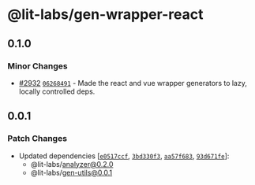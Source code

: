 # @lit-labs/gen-wrapper-react

## 0.1.0

### Minor Changes

- [#2932](https://github.com/lit/lit/pull/2932) [`06268491`](https://github.com/lit/lit/commit/06268491adcb891d0e4b81ae094f9b9c108becfe) - Made the react and vue wrapper generators to lazy, locally controlled deps.

## 0.0.1

### Patch Changes

- Updated dependencies [[`e0517ccf`](https://github.com/lit/lit/commit/e0517ccf79d983a8d6ec53969f29e130830fe3e8), [`3bd330f3`](https://github.com/lit/lit/commit/3bd330f3db4c2f618181b8602563db3ab879f33d), [`aa57f683`](https://github.com/lit/lit/commit/aa57f6838fa12ec0cb1d1ea0a108edeef67b9ede), [`93d671fe`](https://github.com/lit/lit/commit/93d671feab82688a79fc60ba22cf204fa4ca02ec)]:
  - @lit-labs/analyzer@0.2.0
  - @lit-labs/gen-utils@0.0.1
